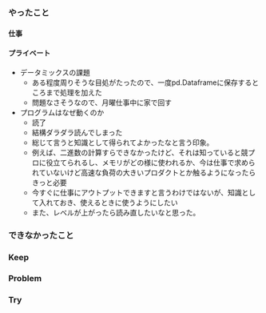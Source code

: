 ### やったこと

#### 仕事


#### プライベート

- データミックスの課題
  - ある程度周りそうな目処がたったので、一度pd.Dataframeに保存するところまで処理を加えた
  - 問題なさそうなので、月曜仕事中に家で回す
- プログラムはなぜ動くのか
  - 読了
  - 結構ダラダラ読んでしまった
  - 総じて言うと知識として得られてよかったなと言う印象。
  - 例えば、二進数の計算すらできなかったけど、それは知っていると競プロに役立てられるし、メモリがどの様に使われるか、今は仕事で求められていないけど高速な負荷の大きいプロダクトとか触るようになったらきっと必要
  - 今すぐに仕事にアウトプットできますと言うわけではないが、知識として入れておき、使えるときに使うようにしたい
  - また、レベルが上がったら読み直したいなと思った。

### できなかったこと



### Keep



### Problem



### Try
